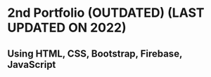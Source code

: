 # 2nd Portfolio (OUTDATED) (LAST UPDATED ON 2022)
## Using HTML, CSS, Bootstrap, Firebase, JavaScript

